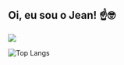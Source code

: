## Oi, eu sou o Jean! ☝️🤓

<picture>
  <source
    srcset="https://github-readme-stats.vercel.app/api?username=Jean-Martins22&show_icons=true&theme=dark"
    media="(prefers-color-scheme: dark)"
  />
  <source
    srcset="https://github-readme-stats.vercel.app/api?username=Jean-Martins22&show_icons=true"
    media="(prefers-color-scheme: light), (prefers-color-scheme: no-preference)"
  />
  <img src="https://github-readme-stats.vercel.app/api?username=Jean-Martins22&show_icons=true" />
</picture>

![Top Langs](https://github-readme-stats.vercel.app/api/top-langs/?username=Jean-Martins22&layout=compact&theme=dark)

##
